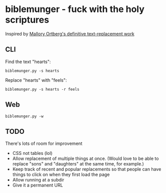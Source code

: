 # biblemunger - fuck with the holy scriptures

Inspired by [Mallory Ortberg's definitive text-replacement work](http://the-toast.net/tag/bible-verses/)

## CLI

Find the text "hearts": 

    biblemunger.py -s hearts

Replace "hearts" with "feels":

    biblemunger.py -s hearts -r feels

## Web

    biblemunger.py -w

## TODO

There's lots of room for improvement

- CSS not tables (lol)
- Allow replacement of multiple things at once.
  (Would love to be able to replace "sons" and "daughters" at the same time, for example.)
- Keep track of recent and popular replacements so that people can have things to click on when they first load the page
- Allow running at a subdir
- Give it a permanent URL
